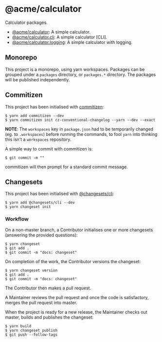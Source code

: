# @acme/calculator

Calculator packages.

- [@acme/calculator](./packages/calculator/README.md): A simple calculator.
- [@acme/calculator.cli](./packages/calculator.cli/README.md): A simple calculator [CLI].
- [@acme/calculator.logging](./packages/calculator.logging/README.md): A simple calculator with logging.

## Monorepo

This project is a monorepo, using yarn workspaces.
Packages can be grouped under a `packages` directory, or `packages.*` directory.
The packages will be published independently.

## Commitizen

This project has been initialised with [commitizen](https://www.npmjs.com/package/commitizen):

```console
$ yarn add commitizen --dev
$ yarn commitizen init cz-conventional-changelog --yarn --dev --exact
```

**NOTE**: The `workspaces` key in `package.json` had to be temporarily changed (eg. to `.workspaces`) before running the commands, to fool `yarn` into thinking
this isn't a `workspaces` repository.

A simple way to commit with commitizen is:

```console
$ git commit -m ""
```

commitizen will then prompt for a standard commit message.

## Changesets

This project has been initialised with [@changesets/cli](https://www.npmjs.com/package/@changesets/cli):

```console
$ yarn add @changesets/cli --dev
$ yarn changeset init
```

### Workflow

On a non-master branch, a Contributor initialises one or more changesets (answering the provided questions):

```console
$ yarn changeset
$ git add .
$ git commit -m "docs: changeset"
```

On completion of the work, the Contributor versions the changeset:

```console
$ yarn changeset version
$ git add .
$ git commit -m "docs: changeset"
```

The Contributor then makes a pull request.

A Maintainer reviews the pull request and once the code is satisfactory, merges the pull request into master.

When the project is ready for a new release, the Maintainer checks out master, builds and publishes the changeset:

```console
$ yarn build
$ yarn changeset publish
$ git push --follow-tags
```
